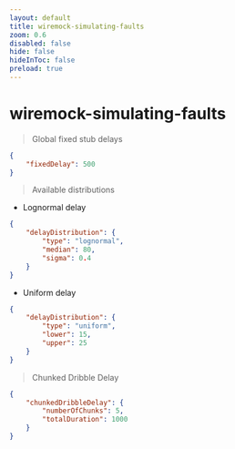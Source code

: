 ```yaml
---
layout: default 
title: wiremock-simulating-faults  
zoom: 0.6   
disabled: false 
hide: false 
hideInToc: false    
preload: true   
---
```



# wiremock-simulating-faults   

> Global fixed stub delays     

```json
{
    "fixedDelay": 500
}
```


> Available distributions    

- Lognormal delay

```json
{
    "delayDistribution": {
        "type": "lognormal",
        "median": 80,
        "sigma": 0.4
    }
}
```


- Uniform delay
```json
{
    "delayDistribution": {
        "type": "uniform",
        "lower": 15,
        "upper": 25
    }
}
```


> Chunked Dribble Delay    
```json
{
    "chunkedDribbleDelay": {
        "numberOfChunks": 5,
        "totalDuration": 1000
    }
}
```
